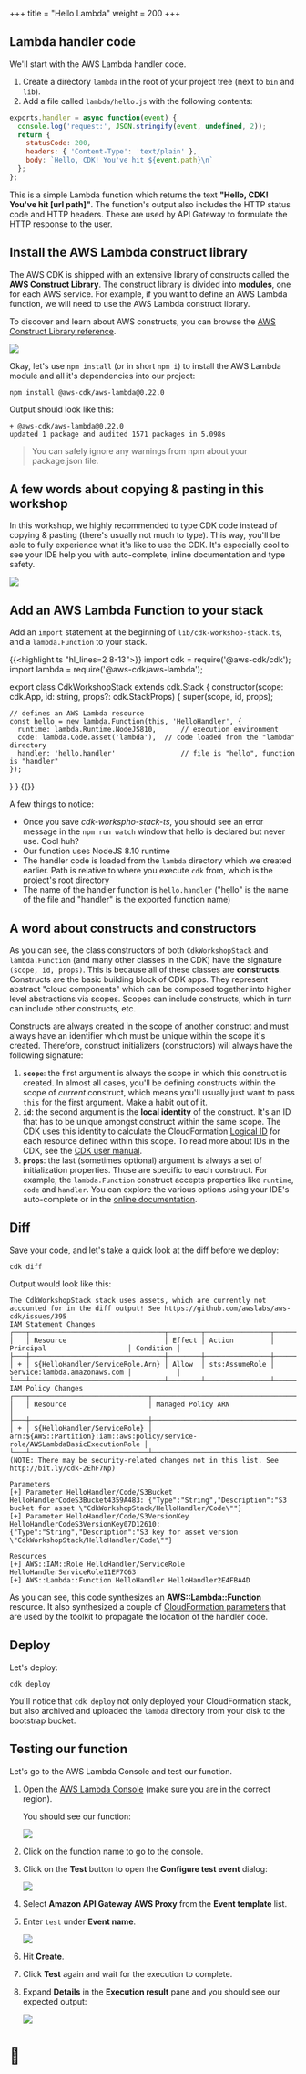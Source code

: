 +++
title = "Hello Lambda"
weight = 200
+++

## Lambda handler code

We'll start with the AWS Lambda handler code.

1. Create a directory `lambda` in the root of your project tree (next to `bin`
   and `lib`).
2. Add a file called `lambda/hello.js` with the following contents:

```js
exports.handler = async function(event) {
  console.log('request:', JSON.stringify(event, undefined, 2));
  return {
    statusCode: 200,
    headers: { 'Content-Type': 'text/plain' },
    body: `Hello, CDK! You've hit ${event.path}\n`
  };
};
```

This is a simple Lambda function which returns the text __"Hello, CDK! You've
hit [url path]"__. The function's output also includes the HTTP status code and
HTTP headers. These are used by API Gateway to formulate the HTTP response to
the user.

## Install the AWS Lambda construct library

The AWS CDK is shipped with an extensive library of constructs called the __AWS
Construct Library__. The construct library is divided into __modules__, one for
each AWS service. For example, if you want to define an AWS Lambda function, we
will need to use the AWS Lambda construct library.

To discover and learn about AWS constructs, you can browse the [AWS Construct
Library reference](https://docs.aws.amazon.com/cdk/api/latest/docs/aws-construct-library.html).

![](./clib.png)

Okay, let's use `npm install` (or in short `npm i`) to install the AWS Lambda
module and all it's dependencies into our project:

```console
npm install @aws-cdk/aws-lambda@0.22.0
```

Output should look like this:

```
+ @aws-cdk/aws-lambda@0.22.0
updated 1 package and audited 1571 packages in 5.098s
```

> You can safely ignore any warnings from npm about your package.json file.

## A few words about copying & pasting in this workshop

In this workshop, we highly recommended to type CDK code instead of copying &
pasting (there's usually not much to type). This way, you'll be able to fully
experience what it's like to use the CDK. It's especially cool to see your IDE
help you with auto-complete, inline documentation and type safety.

![](./auto-complete.png)

## Add an AWS Lambda Function to your stack

Add an `import` statement at the beginning of `lib/cdk-workshop-stack.ts`, and a
`lambda.Function` to your stack.


{{<highlight ts "hl_lines=2 8-13">}}
import cdk = require('@aws-cdk/cdk');
import lambda = require('@aws-cdk/aws-lambda');

export class CdkWorkshopStack extends cdk.Stack {
  constructor(scope: cdk.App, id: string, props?: cdk.StackProps) {
    super(scope, id, props);

    // defines an AWS Lambda resource
    const hello = new lambda.Function(this, 'HelloHandler', {
      runtime: lambda.Runtime.NodeJS810,      // execution environment
      code: lambda.Code.asset('lambda'),  // code loaded from the "lambda" directory
      handler: 'hello.handler'                // file is "hello", function is "handler"
    });

  }
}
{{</highlight>}}

A few things to notice:

- Once you save *cdk-workspho-stack-ts*, you should see an error message in the
  `npm run watch` window that hello is declared but never use. Cool huh?
- Our function uses NodeJS 8.10 runtime
- The handler code is loaded from the `lambda` directory which we created
  earlier. Path is relative to where you execute `cdk` from, which is the
  project's root directory
- The name of the handler function is `hello.handler` ("hello" is the name of
  the file and "handler" is the exported function name)

## A word about constructs and constructors

As you can see, the class constructors of both `CdkWorkshopStack` and
`lambda.Function` (and many other classes in the CDK) have the signature
`(scope, id, props)`. This is because all of these classes are __constructs__.
Constructs are the basic building block of CDK apps. They represent abstract
"cloud components" which can be composed together into higher level abstractions
via scopes. Scopes can include constructs, which in turn can include other
constructs, etc.

Constructs are always created in the scope of another construct and must always
have an identifier which must be unique within the scope it's created.
Therefore, construct initializers (constructors) will always have the following
signature:

1. __`scope`__: the first argument is always the scope in which this construct
   is created. In almost all cases, you'll be defining constructs within the
   scope of _current_ construct, which means you'll usually just want to pass
   `this` for the first argument. Make a habit out of it.
2. __`id`__: the second argument is the __local identity__ of the construct.
   It's an ID that has to be unique amongst construct within the same scope. The
   CDK uses this identity to calculate the CloudFormation [Logical
   ID](https://docs.aws.amazon.com/AWSCloudFormation/latest/UserGuide/resources-section-structure.html)
   for each resource defined within this scope. To read more about IDs in the
   CDK, see the [CDK user
   manual](https://awslabs.github.io/aws-cdk/versions/0.8.1/logical-ids.html).
3. __`props`__: the last (sometimes optional) argument is always a set of
   initialization properties. Those are specific to each construct. For example,
   the `lambda.Function` construct accepts properties like `runtime`, `code` and
   `handler`. You can explore the various options using your IDE's auto-complete
   or in the [online
   documentation](https://awslabs.github.io/aws-cdk/refs/_aws-cdk_aws-lambda.html).

## Diff

Save your code, and let's take a quick look at the diff before we deploy:

```console
cdk diff
```

Output would look like this:

```
The CdkWorkshopStack stack uses assets, which are currently not accounted for in the diff output! See https://github.com/awslabs/aws-cdk/issues/395
IAM Statement Changes
┌───┬─────────────────────────────────┬────────┬────────────────┬──────────────────────────────┬───────────┐
│   │ Resource                        │ Effect │ Action         │ Principal                    │ Condition │
├───┼─────────────────────────────────┼────────┼────────────────┼──────────────────────────────┼───────────┤
│ + │ ${HelloHandler/ServiceRole.Arn} │ Allow  │ sts:AssumeRole │ Service:lambda.amazonaws.com │           │
└───┴─────────────────────────────────┴────────┴────────────────┴──────────────────────────────┴───────────┘
IAM Policy Changes
┌───┬─────────────────────────────┬────────────────────────────────────────────────────────────────────────────────┐
│   │ Resource                    │ Managed Policy ARN                                                             │
├───┼─────────────────────────────┼────────────────────────────────────────────────────────────────────────────────┤
│ + │ ${HelloHandler/ServiceRole} │ arn:${AWS::Partition}:iam::aws:policy/service-role/AWSLambdaBasicExecutionRole │
└───┴─────────────────────────────┴────────────────────────────────────────────────────────────────────────────────┘
(NOTE: There may be security-related changes not in this list. See http://bit.ly/cdk-2EhF7Np)

Parameters
[+] Parameter HelloHandler/Code/S3Bucket HelloHandlerCodeS3Bucket4359A483: {"Type":"String","Description":"S3 bucket for asset \"CdkWorkshopStack/HelloHandler/Code\""}
[+] Parameter HelloHandler/Code/S3VersionKey HelloHandlerCodeS3VersionKey07D12610: {"Type":"String","Description":"S3 key for asset version \"CdkWorkshopStack/HelloHandler/Code\""}

Resources
[+] AWS::IAM::Role HelloHandler/ServiceRole HelloHandlerServiceRole11EF7C63
[+] AWS::Lambda::Function HelloHandler HelloHandler2E4FBA4D
```

As you can see, this code synthesizes an __AWS::Lambda::Function__ resource. It
also synthesized a couple of [CloudFormation
parameters](https://awslabs.github.io/aws-cdk/cloudformation.html#parameters)
that are used by the toolkit to propagate the location of the handler code.

## Deploy

Let's deploy:

```console
cdk deploy
```

You'll notice that `cdk deploy` not only deployed your CloudFormation stack, but
also archived and uploaded the `lambda` directory from your disk to the
bootstrap bucket.

## Testing our function

Let's go to the AWS Lambda Console and test our function.

1. Open the [AWS Lambda
   Console](https://console.aws.amazon.com/lambda/home#/functions) (make sure
   you are in the correct region).

    You should see our function:

    ![](./lambda-1.png)

2. Click on the function name to go to the console.

3. Click on the __Test__ button to open the __Configure test event__ dialog:

    ![](./lambda-2.png)

4. Select __Amazon API Gateway AWS Proxy__ from the __Event template__ list.

5. Enter `test` under __Event name__.

    ![](./lambda-3.png)

6. Hit __Create__.

7. Click __Test__ again and wait for the execution to complete.

8. Expand __Details__ in the __Execution result__ pane and you should see our expected output:

    ![](./lambda-4.png)

# 👏
